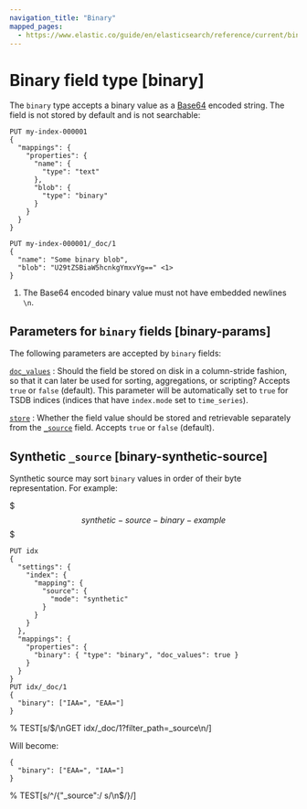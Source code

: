 ```yaml
---
navigation_title: "Binary"
mapped_pages:
  - https://www.elastic.co/guide/en/elasticsearch/reference/current/binary.html
---
```


# Binary field type [binary]


The `binary` type accepts a binary value as a [Base64](https://en.wikipedia.org/wiki/Base64) encoded string. The field is not stored by default and is not searchable:

```console
PUT my-index-000001
{
  "mappings": {
    "properties": {
      "name": {
        "type": "text"
      },
      "blob": {
        "type": "binary"
      }
    }
  }
}

PUT my-index-000001/_doc/1
{
  "name": "Some binary blob",
  "blob": "U29tZSBiaW5hcnkgYmxvYg==" <1>
}
```

1. The Base64 encoded binary value must not have embedded newlines `\n`.


## Parameters for `binary` fields [binary-params]

The following parameters are accepted by `binary` fields:

[`doc_values`](/reference/elasticsearch/mapping-reference/doc-values.md)
:   Should the field be stored on disk in a column-stride fashion, so that it can later be used for sorting, aggregations, or scripting? Accepts `true` or `false` (default). This parameter will be automatically set to `true` for TSDB indices (indices that have `index.mode` set to `time_series`).

[`store`](/reference/elasticsearch/mapping-reference/mapping-store.md)
:   Whether the field value should be stored and retrievable separately from the [`_source`](/reference/elasticsearch/mapping-reference/mapping-source-field.md) field. Accepts `true` or `false` (default).


## Synthetic `_source` [binary-synthetic-source]

Synthetic source may sort `binary` values in order of their byte representation. For example:

$$$synthetic-source-binary-example$$$

```console
PUT idx
{
  "settings": {
    "index": {
      "mapping": {
        "source": {
          "mode": "synthetic"
        }
      }
    }
  },
  "mappings": {
    "properties": {
      "binary": { "type": "binary", "doc_values": true }
    }
  }
}
PUT idx/_doc/1
{
  "binary": ["IAA=", "EAA="]
}
```
% TEST[s/$/\nGET idx\/_doc\/1?filter_path=_source\n/]

Will become:

```console-result
{
  "binary": ["EAA=", "IAA="]
}
```
% TEST[s/^/{"_source":/ s/\n$/}/]

